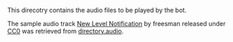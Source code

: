 This direcotry contains the audio files to be played by the bot.

The sample audio track [New Level Notification](563311__davince21__harp-motif2.mp3) by freesman released under [CC0](https://creativecommons.org/share-your-work/public-domain/cc0/) was retrieved from [directory.audio](https://directory.audio/sound-effects/foley/15923-new-level-notification).